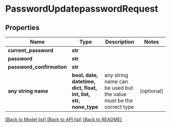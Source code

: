 # PasswordUpdatepasswordRequest


## Properties
Name | Type | Description | Notes
------------ | ------------- | ------------- | -------------
**current_password** | **str** |  | 
**password** | **str** |  | 
**password_confirmation** | **str** |  | 
**any string name** | **bool, date, datetime, dict, float, int, list, str, none_type** | any string name can be used but the value must be the correct type | [optional]

[[Back to Model list]](../README.md#documentation-for-models) [[Back to API list]](../README.md#documentation-for-api-endpoints) [[Back to README]](../README.md)


